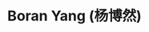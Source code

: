 ---
layout: profile
title: Boran Yang (杨博然)
description: 
img: assets/img/boran_yang.jpg
redirect:
year: 2022
category: PhD Students
email: bryan-g@sjtu.edu.cn
---